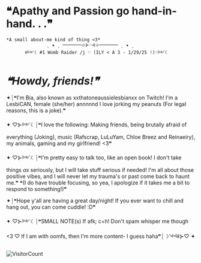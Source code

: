 # ❝Apathy and Passion go hand-in-hand. . .❞
    *A small about-me kind of thing <3*
                   ˎ ★ ˏ ───────⊹⊱♡⊰⊹─────── ˎ ★ ˏ
           ༅༻☾ #1 Womb Raider /j ♡ (ILY < A 3 - 1/29/25 !)♡༻☾ 

# *❝Howdy, friends!❞*
 ✦┊❝I'm Bia, also known as xxthatoneaussielesbianxx on Twitch! I'm a LesbiCAN, female (she/her) annnnnd I love jorking my peanuts (For legal reasons, this is a joke).❞

✦          ♡⊱༻☾┊❝I love the following: Making friends, being brutally afraid of everything (Joking), music (Rafscrap, LuLuYam, Chloe Breez and Reinaeiry), my animals, gaming and my girlfriend! <3❞

✦          ♡⊱༻☾┊❝I'm pretty easy to talk too, like an open book! I don't take things *as* seriously, but I will take stuff serious if needed! I'm all about those positive vibes, and I will never let my trauma's or past come back to haunt me.❞
    ❝(I do have trouble focusing, so yea, I apologize if it takes me a bit to respond to something!)❞

✦┊❝Hope y'all are having a great day/night! If you ever want to chill and hang out, you can come cuddle! :D❞

✦     ♡⊱༻☾┊❝SMALL NOTE(s) If afk; c+h! Don't spam whisper me though <3     ♡      If I am with oomfs, then I'm more content- I guess haha❞┊☽༺༅⊱♡     ✦

![VisitorCount](https://profile-counter.glitch.me/{XxBiaSkiaxX}/count.svg)
